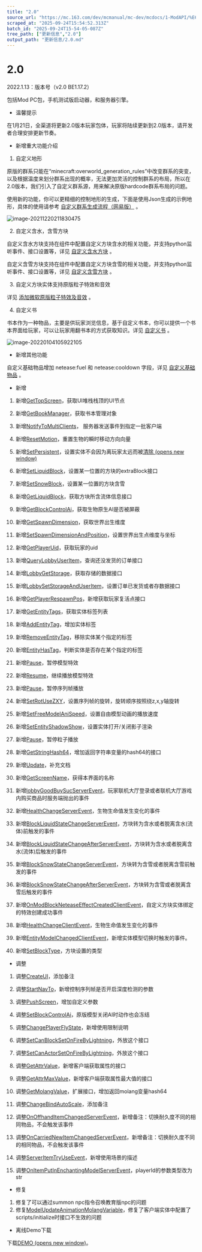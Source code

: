 ```yaml
---
title: "2.0"
source_url: "https://mc.163.com/dev/mcmanual/mc-dev/mcdocs/1-ModAPI/%E6%9B%B4%E6%96%B0%E4%BF%A1%E6%81%AF/2.0.html"
scraped_at: "2025-09-24T15:54:52.313Z"
batch_id: "2025-09-24T15-54-05-087Z"
tree_path: ["更新信息","2.0"]
output_path: "更新信息/2.0.md"
---
```


#  2.0

2022.1.13：版本号（v2.0 BE1.17.2）

包括Mod PC包，手机测试版启动器，和服务器引擎。

*   温馨提示

在1月21日，全渠道将更新2.0版本玩家包体，玩家将陆续更新到2.0版本，请开发者合理安排更新节奏。

*   新增重大功能介绍

1.  自定义地形

原版的群系只能在“minecraft:overworld\_generation\_rules”中改变群系的突变，以及根据温度来划分群系出现的概率，无法更加灵活的控制群系的布局，所以在2.0版本，我们引入了自定义群系源，用来解决原版hardcode群系布局的问题。

使用新的功能，你可以更精细的控制地形的生成，下面是使用Json生成的示例地形，具体的使用请参考 [自定义群系生成流程（网易版）](https://mc.163.com/dev/mcmanual/mc-dev/mcguide/20-玩法开发/15-自定义游戏内容/4-自定义维度/2-群系地貌.html#7.自定义群系生成流程（网易版）) 。

![image-20211220211830475](https://mc.163.com/dev/mcmanual/mc-dev/assets/img/image-20211220211830475.7cb375b1.png)

2.  自定义含水，含雪方块

自定义含水方块支持在组件中配置自定义方块含水的相关功能，并支持python监听事件、接口设置等，详见 [自定义含水方块](https://mc.163.com/dev/mcmanual/mc-dev/mcguide/20-玩法开发/15-自定义游戏内容/2-自定义方块/3-特殊方块/7-自定义含水方块.html) 。

自定义含雪方块支持在组件中配置自定义方块含雪的相关功能，并支持python监听事件、接口设置等，详见 [自定义含雪方块](https://mc.163.com/dev/mcmanual/mc-dev/mcguide/20-玩法开发/15-自定义游戏内容/2-自定义方块/3-特殊方块/9-自定义含雪方块.html) 。

3.  自定义方块实体支持原版粒子特效和音效

详见 [添加微软原版粒子特效及音效](https://mc.163.com/dev/mcmanual/mc-dev/mcguide/20-玩法开发/15-自定义游戏内容/2-自定义方块/4.1-自定义方块实体外观.html#添加微软原版粒子特效及音效) 。

4.  自定义书

书本作为一种物品，主要是供玩家浏览信息，基于自定义书本，你可以提供一个书本界面给玩家，可以让玩家用翻书本的方式获取知识。详见 [自定义书](https://mc.163.com/dev/mcmanual/mc-dev/mcguide/20-玩法开发/15-自定义游戏内容/5-自定义书本/01-自定义基础书本.html) 。

![image-20220104105922105](https://mc.163.com/dev/mcmanual/mc-dev/assets/img/image-20220104105922105.f991348f.png)

*   新增其他功能

自定义基础物品增加 netease:fuel 和 netease:cooldown 字段，详见 [自定义基础物品](https://mc.163.com/dev/mcmanual/mc-dev/mcguide/20-玩法开发/15-自定义游戏内容/1-自定义物品/1-自定义基础物品.html) 。

*   新增

1.  新增[GetTopScreen](/接口/自定义UI/通用#gettopscreen)，获取UI堆栈栈顶的UI节点
    
2.  新增[GetBookManager](/接口/自定义UI/自定义书本#getbookmanager)，获取书本管理对象
    
3.  新增[NotifyToMultiClients](/接口/通用/事件#notifytomulticlients)， 服务器发送事件到指定一批客户端
    
4.  新增[ResetMotion](/接口/实体/行为#resetmotion)，重置生物的瞬时移动方向向量
    
5.  新增[SetPersistent](/接口/实体/属性#setpersistent)，设置实体不会因为离玩家太远而被[清除 (opens new window)](https://zh.minecraft.wiki/w/%E7%94%9F%E6%88%90#.E5.9F.BA.E5.B2.A9.E7.89.88_2)
    
6.  新增[SetLiquidBlock](/接口/世界/方块管理#setliquidblock)，设置某一位置的方块的extraBlock接口
    
7.  新增[SetSnowBlock](/接口/世界/方块管理#setsnowblock)，设置某一位置的方块含雪
    
8.  新增[GetLiquidBlock](/接口/世界/方块管理#getliquidblock)，获取方块所含流体信息接口
    
9.  新增[GetBlockControlAi](/接口/实体/行为#getblockcontrolai)，获取生物原生AI是否被屏蔽
    
10.  新增[GetSpawnDimension](/接口/世界/地图#getspawndimension)，获取世界出生维度
     
11.  新增[SetSpawnDimensionAndPosition](/接口/世界/地图#setspawndimensionandposition)，设置世界出生点维度与坐标
     
12.  新增[GetPlayerUid](/接口/联机大厅#getplayeruid)，获取玩家的uid
     
13.  新增[QueryLobbyUserItem](/接口/联机大厅#querylobbyuseritem)，查询还没发货的订单接口
     
14.  新增[LobbyGetStorage](/接口/联机大厅#lobbygetstorage)，获取存储的数据接口
     
15.  新增[LobbySetStorageAndUserItem](/接口/联机大厅#lobbysetstorageanduseritem)，设置订单已发货或者存数据接口
     
16.  新增[GetPlayerRespawnPos](/接口/玩家/行为#getplayerrespawnpos)，新增获取玩家复活点接口
     
17.  新增[GetEntityTags](/接口/实体/标签#getentitytags)，获取实体标签列表
     
18.  新增[AddEntityTag](/接口/实体/标签#addentitytag)，增加实体标签
     
19.  新增[RemoveEntityTag](/接口/实体/标签#removeentitytag)，移除实体某个指定的标签
     
20.  新增[EntityHasTag](/接口/实体/标签#entityhastag)，判断实体是否存在某个指定的标签
     
21.  新增[Pause](/接口/特效/模型特效#pause)，暂停模型特效
     
22.  新增[Resume](/接口/特效/模型特效#resume)，继续播放模型特效
     
23.  新增[Pause](/接口/特效/序列帧#pause)，暂停序列帧播放
     
24.  新增[SetRotUseZXY](/接口/特效/序列帧#setrotusezxy)，设置序列帧的旋转，旋转顺序按照绕z,x,y轴旋转
     
25.  新增[SetFreeModelAniSpeed](/接口/模型#setfreemodelanispeed)，设置自由模型动画的播放速度
     
26.  新增[SetEntityShadowShow](/接口/模型#setentityshadowshow)，设置实体打开/关闭影子渲染
     
27.  新增[Pause](/接口/特效/粒子#pause)，暂停粒子播放
     
28.  新增[GetStringHash64](/接口/实体/molang#getstringhash64)，增加返回字符串变量的hash64的接口
     
29.  新增[Update](/接口/自定义UI/UI界面#update)，补充文档
     
30.  新增[GetScreenName](/接口/自定义UI/UI界面#getscreenname)，获得本界面的名称
     
31.  新增[lobbyGoodBuySucServerEvent](/事件/联机大厅#lobbygoodbuysucserverevent)，玩家联机大厅登录或者联机大厅游戏内购买商品时服务端抛出的事件
     
32.  新增[HealthChangeServerEvent](/事件/实体#healthchangeserverevent)，生物生命值发生变化的事件
     
33.  新增[BlockLiquidStateChangeServerEvent](/事件/方块#blockliquidstatechangeserverevent)，方块转为含水或者脱离含水(流体)前触发的事件
     
34.  新增[BlockLiquidStateChangeAfterServerEvent](/事件/方块#blockliquidstatechangeafterserverevent)，方块转为含水或者脱离含水(流体)后触发的事件
     
35.  新增[BlockSnowStateChangeServerEvent](/事件/方块#blocksnowstatechangeserverevent)，方块转为含雪或者脱离含雪前触发的事件
     
36.  新增[BlockSnowStateChangeAfterServerEvent](/事件/方块#blocksnowstatechangeafterserverevent)，方块转为含雪或者脱离含雪后触发的事件
     
37.  新增[OnModBlockNeteaseEffectCreatedClientEvent](/事件/方块#onmodblockneteaseeffectcreatedclientevent)，自定义方块实体绑定的特效创建成功事件
     
38.  新增[HealthChangeClientEvent](/事件/实体#healthchangeclientevent)，生物生命值发生变化的事件
     
39.  新增[EntityModelChangedClientEvent](/事件/实体#entitymodelchangedclientevent)，新增实体模型切换时触发的事件。
     
40.  新增[SetBlockType](/枚举值/SetBlockType)，方块设置的类型
     

*   调整

1.  调整[CreateUI](/接口/自定义UI/通用#createui)，添加备注
    
2.  调整[StartNavTo](/接口/玩家/导航#startnavto)，新增控制序列帧是否开启深度检测的参数
    
3.  调整[PushScreen](/接口/自定义UI/通用#pushscreen)，增加自定义参数
    
4.  调整[SetBlockControlAi](/接口/实体/行为#setblockcontrolai)，原版模型关闭AI时动作也会冻结
    
5.  调整[ChangePlayerFlyState](/接口/玩家/行为#changeplayerflystate)，新增使用限制说明
    
6.  调整[SetCanBlockSetOnFireByLightning](/接口/世界/游戏规则#setcanblocksetonfirebylightning)，外放这个接口
    
7.  调整[SetCanActorSetOnFireByLightning](/接口/世界/游戏规则#setcanactorsetonfirebylightning)，外放这个接口
    
8.  调整[GetAttrValue](/接口/实体/属性#getattrvalue)，新增客户端获取属性的接口
    
9.  调整[GetAttrMaxValue](/接口/实体/属性#getattrmaxvalue)，新增客户端获取属性最大值的接口
    
10.  调整[GetMolangValue](/接口/实体/molang#getmolangvalue)，扩展接口，增加返回molang变量hash64
     
11.  调整[ChangeBindAutoScale](/接口/自定义UI/UI界面#changebindautoscale)，添加备注
     
12.  调整[OnOffhandItemChangedServerEvent](/事件/物品#onoffhanditemchangedserverevent)，新增备注：切换耐久度不同的相同物品，不会触发该事件
     
13.  调整[OnCarriedNewItemChangedServerEvent](/事件/物品#oncarriednewitemchangedserverevent)，新增备注：切换耐久度不同的相同物品，不会触发该事件
     
14.  调整[ServerItemTryUseEvent](/事件/物品#serveritemtryuseevent)，新增使用场景的描述
     
15.  调整[OnItemPutInEnchantingModelServerEvent](/事件/物品#onitemputinenchantingmodelserverevent)，playerId的参数类型改为str
     

*   修复

1.  修复了可以通过summon npc指令召唤教育版npc的问题
2.  修复[ModelUpdateAnimationMolangVariable](/接口/虚拟世界/模型#modelupdateanimationmolangvariable)，修复了客户端实体中配置了scripts/initialize时接口不生效的问题

*   离线Demo下载

下载[DEMO (opens new window)](https://g79.gdl.netease.com/2.0DemoV4.zip)。